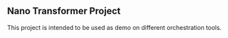 ## Nano Transformer Project

This project is intended to be used as demo on different orchestration tools.